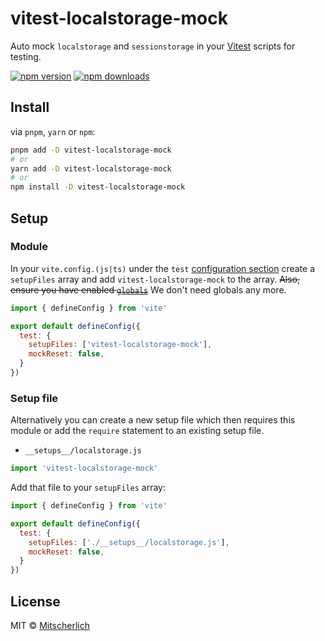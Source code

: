 # vitest-localstorage-mock

Auto mock `localstorage` and `sessionstorage` in your [Vitest](https://vitest.dev/) scripts for testing.

[![npm version](https://badgen.net/npm/v/vitest-localstorage-mock)](https://npm.im/vitest-localstorage-mock) [![npm downloads](https://badgen.net/npm/dm/vitest-localstorage-mock)](https://npm.im/vitest-localstorage-mock)

## Install

via `pnpm`, `yarn` or `npm`:

```bash
pnpm add -D vitest-localstorage-mock
# or
yarn add -D vitest-localstorage-mock
# or
npm install -D vitest-localstorage-mock
```

## Setup

### Module

In your `vite.config.(js|ts)` under the `test` [configuration section](https://vitest.dev/config/#options) create a `setupFiles` array and add `vitest-localstorage-mock` to the array. ~~Also, ensure you have enabled [`globals`](https://vitest.dev/config/#globals)~~ We don't need globals any more.

```js
import { defineConfig } from 'vite'

export default defineConfig({
  test: {
    setupFiles: ['vitest-localstorage-mock'],
    mockReset: false,
  }
})
```

### Setup file

Alternatively you can create a new setup file which then requires this module or
add the `require` statement to an existing setup file.

- `__setups__/localstorage.js`

```js
import 'vitest-localstorage-mock'
```

Add that file to your `setupFiles` array:

```js
import { defineConfig } from 'vite'

export default defineConfig({
  test: {
    setupFiles: ['./__setups__/localstorage.js'],
    mockReset: false,
  }
})
```

## License

MIT &copy; [Mitscherlich](https://mitscherlich.me)

